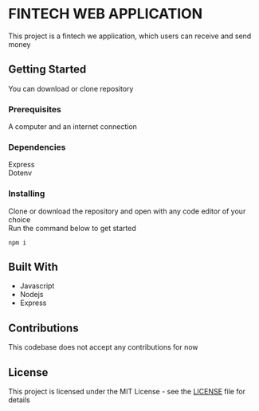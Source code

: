 # FINTECH WEB APPLICATION

This project is a fintech we application, which users can receive and send money

## Getting Started

You can download or clone repository

### Prerequisites

A computer and an internet connection

### Dependencies
Express\
Dotenv

### Installing

Clone or download the repository and open with any code editor of your choice\
Run the command below to get started

```
npm i
```

## Built With

* Javascript
* Nodejs
* Express

## Contributions
This codebase does not accept any contributions for now 

## License
This project is licensed under the MIT License - see the [LICENSE](LICENSE) file for details
